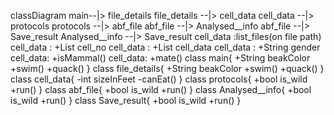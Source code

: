 classDiagram
    main--|> file_details
    file_details --|> cell_data
    cell_data --|> protocols
    protocols --|> abf_file
    abf_file --|> Analysed__info
    abf_file --|> Save_result
    Analysed__info --|> Save_result
    cell_data :list_files(on file path)
    cell_data : +List cell_no
    cell_data : +List cell_data
    cell_data : +String gender
    cell_data: +isMammal()
    cell_data: +mate()
    class main{
      +String beakColor
      +swim()
      +quack()
    }
    class file_details{
      +String beakColor
      +swim()
      +quack()
    }
    class cell_data{
      -int sizeInFeet
      -canEat()
    }
    class protocols{
      +bool is_wild
      +run()
    }
    class abf_file{
      +bool is_wild
      +run()
    }
    class Analysed__info{
      +bool is_wild
      +run()
    }
    class Save_result{
      +bool is_wild
      +run()
    }   
